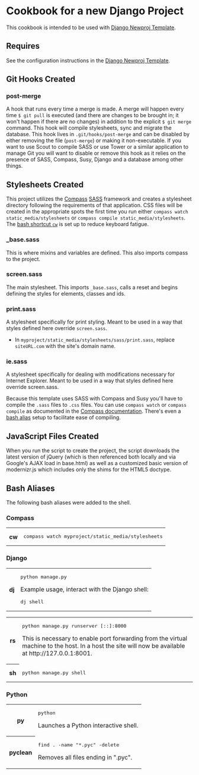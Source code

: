 # Cookbook for a new Django Project

This cookbook is intended to be used with [Django Newproj Template](https://github.com/jbergantine/django-newproj-template).

## Requires

See the configuration instructions in the [Django Newproj Template](https://github.com/jbergantine/django-newproj-template).

## Git Hooks Created

### post-merge

A hook that runs every time a merge is made. A merge will happen every time `$ git pull` is executed (and there are changes to be brought in; it won't happen if there are no changes) in addition to the explicit `$ git merge` command. This hook will compile stylesheets, sync and migrate the database. This hook lives in `.git/hooks/post-merge` and can be disabled by either removing the file (`post-merge`) or making it non-executable. If you want to use Scout to compile SASS or use Tower or a similar application to manage Git you will want to disable or remove this hook as it relies on the presence of SASS, Compass, Susy, Django and a database among other things.

## Stylesheets Created

This project utilizes the [Compass](http://compass-style.org) [SASS](http://sass-lang.com) framework and creates a stylesheet directory following the requirements of that application. CSS files will be created in the appropriate spots the first time you run either ``compass watch static_media/stylesheets`` or ``compass compile static_media/stylesheets``. The [bash shortcut ``cw``](https://github.com/jbergantine/chef-cookbook-djangonewproj#compass) is set up to reduce keyboard fatigue.

### _base.sass

This is where mixins and variables are defined. This also imports compass to the project.

### screen.sass

The main stylesheet. This imports ``_base.sass``, calls a reset and begins defining the styles for elements, classes and ids.

### print.sass

A stylesheet specifically for print styling. Meant to be used in a way that styles defined here override ``screen.sass``.

* In ``myproject/static_media/stylesheets/sass/print.sass``, replace ``siteURL.com`` with the site's domain name.

### ie.sass

A stylesheet specifically for dealing with modifications necessary for Internet Explorer. Meant to be used in a way that styles defined here override screen.sass.

Because this template uses SASS with Compass and Susy you'll have to compile the ``.sass`` files to ``.css`` files. You can use ``compass watch`` or ``compass compile`` as documented in the [Compass documentation](http://compass-style.org/help/tutorials/command-line/). There's even a [bash alias](#compass) setup to facilitate ease of compiling.

## JavaScript Files Created

When you run the script to create the project, the script downloads the latest version of jQuery (which is then referenced both locally and via Google's AJAX load in base.html) as well as a customized basic version of modernizr.js which includes only the shims for the HTML5 doctype.

## Bash Aliases

The following bash aliases were added to the shell. 

### Compass

<table>
    <tr>
        <th>cw</th>
        <td><pre>compass watch myproject/static_media/stylesheets</pre></td>
    </tr>
</table>

### Django

<table>
    <tr>
        <th>dj</th>
        <td>
            <pre>python manage.py</pre>
            <p>Example usage, interact with the Django shell:</p>
            <pre>dj shell</pre>
        </td>
    </tr>
</table>
<table>
    <tr>
        <th>rs</th>
        <td>
            <pre>python manage.py runserver [::]:8000</pre>
            <p>This is necessary to enable port forwarding from the virtual machine to the host. In a host the site will now be available at http://127.0.0.1:8001.</p>
        </td>
    </tr>
    <tr>
        <th>sh</th>
        <td><pre>python manage.py shell</pre></td>
    </tr>
</table>

### Python

<table>
    <tr>
        <th>py</th>
        <td>
            <pre>python</pre>
            <p>Launches a Python interactive shell.</p>
        </td>
    </tr>
    <tr>
        <th>pyclean</th>
        <td>
            <pre>find . -name "*.pyc" -delete</pre>
            <p>Removes all files ending in ".pyc".</p>
        </td>
    </tr>
</table>
